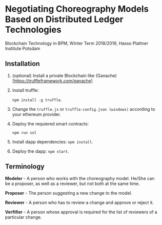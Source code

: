 # Negotiating Choreography Models Based on Distributed Ledger Technologies

Blockchain Technology in BPM, Winter Term 2018/2019, Hasso Plattner Institute Potsdam

## Installation

1. (optional) Install a private Blockchain like (Ganache)[https://truffleframework.com/ganache]
1. Install truffle: 
    
    `npm install -g truffle`.
1. Change the `truffle.js` or `truffle-config.json (windows)` according to your ethereum provider.
1. Deploy the requiered smart contracts: 

    ```
    npm run sol
    ```
1. Install dapp dependencies: `npm install`.
1. Deploy the dapp: `npm start`.


## Terminology

**Modeler** - A person who works with the choreography model. He/She can be a proposer, as well as a reviewer, but not both at the same time.

**Proposer** - The person suggesting a new change to the model.

**Reviewer** - A person who has to review a change and approve or reject it.

**Verfifier** - A person whose approval is required for the list of reviewers of a particular change.
